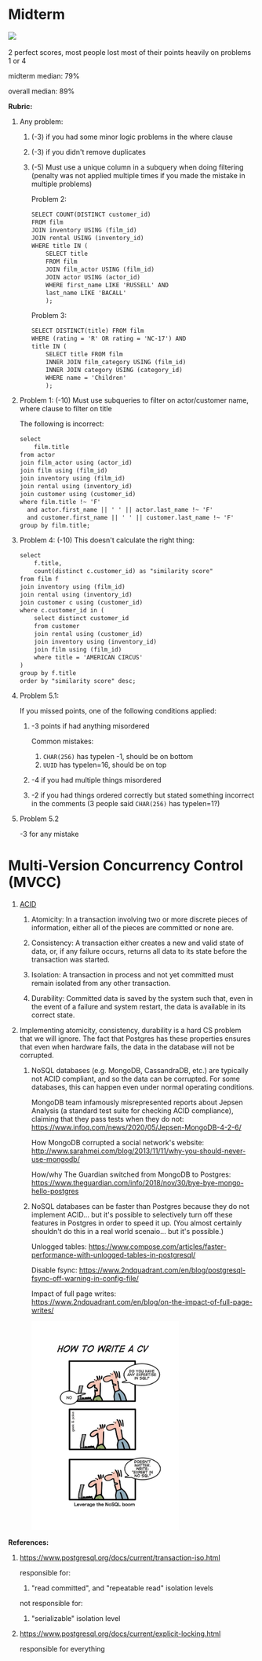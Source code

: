 # Midterm

<img src=midterm-scores.jpg>

2 perfect scores, most people lost most of their points heavily on problems 1 or 4

midterm median: 79%

overall median: 89%

**Rubric:**

1. Any problem:

    1. (-3) if you had some minor logic problems in the where clause

    1. (-3) if you didn't remove duplicates

    1. (-5) Must use a unique column in a subquery when doing filtering (penalty was not applied multiple times if you made the mistake in multiple problems)

        Problem 2:
        ```
        SELECT COUNT(DISTINCT customer_id)
        FROM film
        JOIN inventory USING (film_id)
        JOIN rental USING (inventory_id)
        WHERE title IN (
            SELECT title
            FROM film
            JOIN film_actor USING (film_id)
            JOIN actor USING (actor_id)
            WHERE first_name LIKE 'RUSSELL' AND
            last_name LIKE 'BACALL'
            );
        ```

        Problem 3:
        ```
        SELECT DISTINCT(title) FROM film
        WHERE (rating = 'R' OR rating = 'NC-17') AND
        title IN (
            SELECT title FROM film
            INNER JOIN film_category USING (film_id)
            INNER JOIN category USING (category_id)
            WHERE name = 'Children'
            );
        ```

1. Problem 1: (-10) Must use subqueries to filter on actor/customer name, where clause to filter on title

    The following is incorrect:
    ```
    select
        film.title
    from actor
    join film_actor using (actor_id)
    join film using (film_id)
    join inventory using (film_id)
    join rental using (inventory_id)
    join customer using (customer_id)
    where film.title !~ 'F'
      and actor.first_name || ' ' || actor.last_name !~ 'F'
      and customer.first_name || ' ' || customer.last_name !~ 'F'
    group by film.title;
    ```

1. Problem 4: (-10) This doesn't calculate the right thing:

    ```
    select
        f.title,
        count(distinct c.customer_id) as "similarity score"
    from film f
    join inventory using (film_id)
    join rental using (inventory_id)
    join customer c using (customer_id)
    where c.customer_id in (
        select distinct customer_id
        from customer
        join rental using (customer_id)
        join inventory using (inventory_id)
        join film using (film_id)
        where title = 'AMERICAN CIRCUS'
    )
    group by f.title
    order by "similarity score" desc;
    ```

1. Problem 5.1:

    If you missed points, one of the following conditions applied:
    1. -3 points if had anything misordered

        Common mistakes:
        1. `CHAR(256)` has typelen -1, should be on bottom
        1. `UUID` has typelen=16, should be on top

    1. -4 if you had multiple things misordered
    1. -2 if you had things ordered correctly but stated something incorrect in the comments (3 people said `CHAR(256)` has typelen=1?)

1. Problem 5.2

    -3 for any mistake


# Multi-Version Concurrency Control (MVCC)

1. [ACID](https://en.wikipedia.org/wiki/ACID)

    1. Atomicity: In a transaction involving two or more discrete pieces of information, either all of the pieces are committed or none are.

    1. Consistency: A transaction either creates a new and valid state of data, or, if any failure occurs, returns all data to its state before the transaction was started.

    1. Isolation: A transaction in process and not yet committed must remain isolated from any other transaction.

    1. Durability: Committed data is saved by the system such that, even in the event of a failure and system restart, the data is available in its correct state.

1. Implementing atomicity, consistency, durability is a hard CS problem that we will ignore.
   The fact that Postgres has these properties ensures that even when hardware fails,
   the data in the database will not be corrupted.

   1. NoSQL databases (e.g. MongoDB, CassandraDB, etc.) are typically not ACID compliant,
      and so the data can be corrupted.
      For some databases, this can happen even under normal operating conditions.

      MongoDB team infamously misrepresented reports about Jepsen Analysis (a standard test suite for checking ACID compliance),
      claiming that they pass tests when they do not: https://www.infoq.com/news/2020/05/Jepsen-MongoDB-4-2-6/

      How MongoDB corrupted a social network's website: http://www.sarahmei.com/blog/2013/11/11/why-you-should-never-use-mongodb/

      How/why The Guardian switched from MongoDB to Postgres: https://www.theguardian.com/info/2018/nov/30/bye-bye-mongo-hello-postgres

   1. NoSQL databases can be faster than Postgres because they do not implement ACID...
      but it's possible to selectively turn off these features in Postgres in order to speed it up.
      (You almost certainly shouldn't do this in a real world scenaio... but it's possible.)

      Unlogged tables: https://www.compose.com/articles/faster-performance-with-unlogged-tables-in-postgresql/

      Disable fsync: https://www.2ndquadrant.com/en/blog/postgresql-fsync-off-warning-in-config-file/

      Impact of full page writes: https://www.2ndquadrant.com/en/blog/on-the-impact-of-full-page-writes/

      <img src=nosql.jpeg width=300px />

**References:**

1. https://www.postgresql.org/docs/current/transaction-iso.html 

   responsible for:
   1. "read committed", and "repeatable read" isolation levels

   not responsible for:
   1. "serializable" isolation level

1. https://www.postgresql.org/docs/current/explicit-locking.html

   responsible for everything
